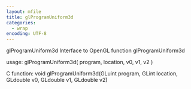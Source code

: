 ```yaml
---
layout: mfile
title: glProgramUniform3d
categories:
  - wrap
encoding: UTF-8
---
```


glProgramUniform3d  Interface to OpenGL function glProgramUniform3d

usage:  glProgramUniform3d( program, location, v0, v1, v2 )

C function:  void glProgramUniform3d(GLuint program, GLint location, GLdouble v0, GLdouble v1, GLdouble v2)